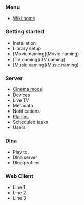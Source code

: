 ### Menu
* [Wiki home](home)

### Getting started
* Installation
* Library setup
* [Movie naming](Movie naming)
* [TV naming](TV naming)
* [Music naming](Music naming)

### Server

* [Cinema mode](Cinema-Mode)
* Devices
* Live TV
* Metadata
* Notifications
* [Plugins](Plugins)
* Scheduled tasks
* Users

### Dlna
* Play to
* Dlna server
* Dlna profiles

### Web Client
* Line 1
* Line 2
* Line 3